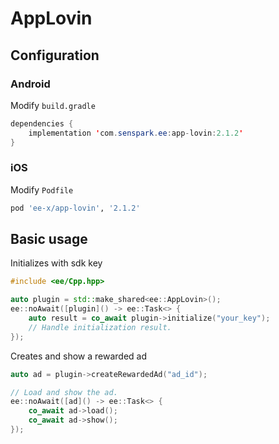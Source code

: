 # AppLovin
## Configuration
### Android
Modify `build.gradle`
```java
dependencies {
    implementation 'com.senspark.ee:app-lovin:2.1.2'
}
```

### iOS
Modify `Podfile`
```ruby
pod 'ee-x/app-lovin', '2.1.2'
```

## Basic usage
Initializes with sdk key
```cpp
#include <ee/Cpp.hpp>

auto plugin = std::make_shared<ee::AppLovin>();
ee::noAwait([plugin]() -> ee::Task<> {
    auto result = co_await plugin->initialize("your_key");
    // Handle initialization result.
});
```

Creates and show a rewarded ad
```cpp
auto ad = plugin->createRewardedAd("ad_id");

// Load and show the ad.
ee::noAwait([ad]() -> ee::Task<> {
    co_await ad->load();
    co_await ad->show();
});
```